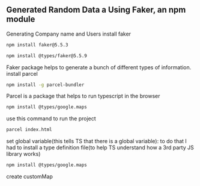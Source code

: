## Generated Random Data a Using Faker, an npm module

Generating Company name and Users
install faker
```sh
npm install faker@5.5.3
```
```sh
npm install @types/faker@5.5.9
```

Faker package helps to generate a bunch of different types of information.
install parcel 
```sh
npm install -g parcel-bundler
```
Parcel is a package that helps to run typescript in the browser

```sh
npm install @types/google.maps
```

use this command to run the project

```sh
parcel index.html 
```

set global variable(this tells TS that there is a global variable): 
to do that I had to install a type definition file(to help TS understand how a 3rd party JS library works)
```sh
npm install @types/google.maps
```


create customMap